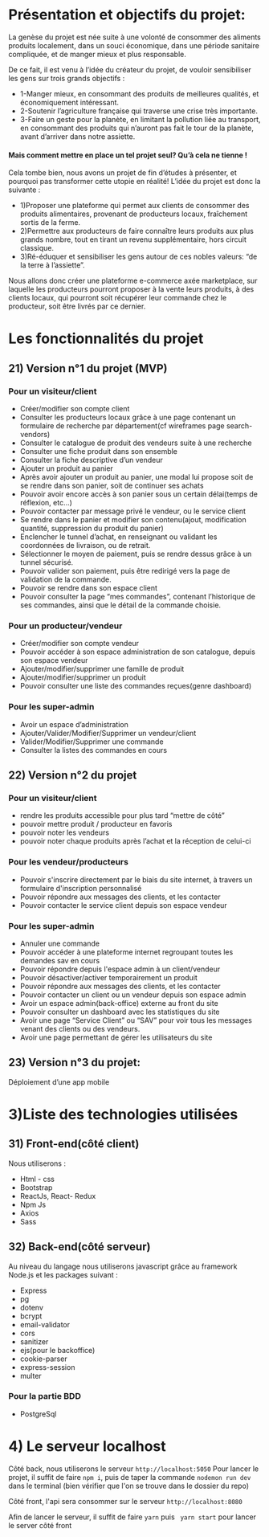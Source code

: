 # Présentation et objectifs du projet:
La genèse du projet est née suite à une volonté de consommer des aliments produits localement, dans un souci économique, dans une période sanitaire compliquée, et de manger mieux et plus responsable.

De ce fait, il est venu à l’idée du créateur du projet, de vouloir sensibiliser les gens sur trois grands objectifs : 
- 1-Manger mieux, en consommant des produits de meilleures qualités, et économiquement intéressant. 
- 2-Soutenir l’agriculture française qui traverse une crise très importante.
- 3-Faire un geste pour la planète, en limitant la pollution liée au transport, en consommant des produits qui n’auront pas fait le tour de la planète, avant d’arriver dans notre assiette.

#### Mais comment mettre en place un tel projet seul? Qu’à cela ne tienne !

Cela tombe bien, nous avons un projet de fin d’études à présenter, et pourquoi pas transformer cette utopie en réalité!
L’idée du projet est donc la suivante : 

- 1)Proposer une plateforme qui permet aux clients de consommer des produits alimentaires, provenant de producteurs locaux, fraîchement sortis de la ferme.
- 2)Permettre aux producteurs de faire connaître leurs produits aux plus      grands nombre, tout en tirant un revenu supplémentaire, hors circuit classique.
- 3)Ré-éduquer et sensibiliser les gens autour de ces nobles valeurs: “de la terre à l’assiette”. 

Nous allons donc créer une plateforme e-commerce axée marketplace, sur laquelle les producteurs pourront proposer à la vente leurs produits, à des clients locaux, qui pourront soit récupérer leur commande chez le producteur, soit être livrés par ce dernier.

# Les fonctionnalités du projet

## 21) Version n°1 du projet (MVP)

### Pour un visiteur/client

- Créer/modifier son compte client
- Consulter les producteurs locaux grâce à une page contenant un formulaire de recherche par département(cf wireframes page search-vendors)
- Consulter le catalogue de produit des vendeurs suite à une recherche
- Consulter une fiche produit dans son ensemble
- Consulter la fiche descriptive d’un vendeur
- Ajouter un produit au panier
- Après avoir ajouter un produit au panier, une modal lui propose soit de se rendre dans son panier, soit de continuer ses achats
- Pouvoir avoir encore accès à son panier sous un certain délai(temps de réflexion, etc…)
- Pouvoir contacter par message privé le vendeur, ou le service client
- Se rendre dans le panier et modifier son contenu(ajout, modification quantité, suppression du produit du panier)
- Enclencher le tunnel d’achat, en renseignant ou validant les coordonnées de livraison, ou de retrait.
- Sélectionner le moyen de paiement, puis se rendre dessus grâce à un tunnel sécurisé.
- Pouvoir valider son paiement, puis être redirigé vers la page de validation de la commande.
- Pouvoir se rendre dans son espace client
- Pouvoir consulter la page “mes commandes”, contenant l’historique de ses commandes, ainsi que le détail de la commande choisie.
 
### Pour un producteur/vendeur

- Créer/modifier son compte vendeur
- Pouvoir accéder à son espace administration de son catalogue, depuis son espace vendeur
- Ajouter/modifier/supprimer une famille de produit
- Ajouter/modifier/supprimer un produit
- Pouvoir consulter une liste des commandes reçues(genre dashboard)
 
### Pour les super-admin

- Avoir un espace d’administration
- Ajouter/Valider/Modifier/Supprimer un vendeur/client
- Valider/Modifier/Supprimer une commande
- Consulter la listes des commandes en cours
  
## 22) Version n°2 du projet

### Pour un visiteur/client

- rendre les produits accessible pour plus tard “mettre de côté”
- pouvoir mettre produit / producteur en favoris
- pouvoir noter les vendeurs
- pouvoir noter chaque produits après l’achat et la réception de celui-ci

### Pour les vendeur/producteurs

- Pouvoir s'inscrire directement par le biais du site internet, à travers un formulaire d'inscription personnalisé
- Pouvoir répondre aux messages des clients, et les contacter
- Pouvoir contacter le service client depuis son espace vendeur

### Pour les super-admin

- Annuler une commande
- Pouvoir accéder à une plateforme internet regroupant toutes les demandes sav en cours
- Pouvoir répondre depuis l'espace admin à un client/vendeur
- Pouvoir désactiver/activer temporairement un produit
- Pouvoir répondre aux messages des clients, et les contacter
- Pouvoir contacter un client ou un vendeur depuis son espace admin
- Avoir un espace admin(back-office) externe au front du site
- Pouvoir consulter un dashboard avec les statistiques du site
- Avoir une page “Service Client” ou “SAV” pour voir tous les messages venant des clients ou des vendeurs.
- Avoir une page permettant de gérer les utilisateurs du site 
 
## 23) Version n°3 du projet:

Déploiement d’une app mobile
 
# 3)Liste des technologies utilisées

## 31) Front-end(côté client)

Nous utiliserons :

- Html - css
- Bootstrap
- ReactJs, React- Redux
- Npm Js
- Axios
- Sass
 
## 32) Back-end(côté serveur)

Au niveau du langage nous utiliserons javascript grâce au framework Node.js et les packages suivant : 

- Express
- pg
- dotenv
- bcrypt
- email-validator
- cors
- sanitizer
- ejs(pour le backoffice)
- cookie-parser
- express-session
- multer

### Pour la partie BDD

- PostgreSql


# 4) Le serveur localhost

Côté back, nous utiliserons le serveur ```http://localhost:5050```
Pour lancer le projet, il suffit de faire ```npm i```, puis de taper la commande ```nodemon run dev``` dans le terminal (bien vérifier que l'on se trouve dans le dossier du repo)

Côté front, l'api sera consommer sur le serveur ```http://localhost:8080```

Afin de lancer le serveur, il suffit de faire ```yarn``` puis ``` yarn start``` pour lancer le server côté front
